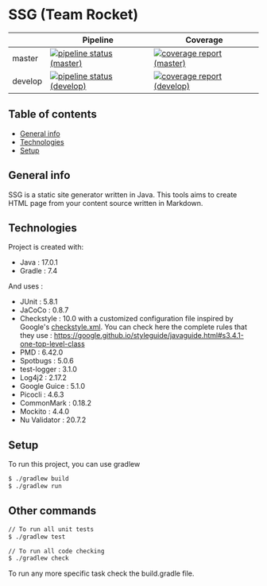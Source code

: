 # SSG (Team Rocket)

|         | Pipeline                                                                                                                                                                                                   | Coverage                                                                                                                                                                                                   |
|---------|------------------------------------------------------------------------------------------------------------------------------------------------------------------------------------------------------------|------------------------------------------------------------------------------------------------------------------------------------------------------------------------------------------------------------|
| master  | [![pipeline status (master)](https://gaufre.informatique.univ-paris-diderot.fr/meguenni/ssg/badges/master/pipeline.svg)](https://gaufre.informatique.univ-paris-diderot.fr/meguenni/ssg/commits/master)    | [![coverage report (master)](https://gaufre.informatique.univ-paris-diderot.fr/meguenni/ssg/badges/master/coverage.svg)](https://gaufre.informatique.univ-paris-diderot.fr/meguenni/ssg/commits/master)    |
| develop | [![pipeline status (develop)](https://gaufre.informatique.univ-paris-diderot.fr/meguenni/ssg/badges/develop/pipeline.svg)](https://gaufre.informatique.univ-paris-diderot.fr/meguenni/ssg/commits/develop) | [![coverage report (develop)](https://gaufre.informatique.univ-paris-diderot.fr/meguenni/ssg/badges/develop/coverage.svg)](https://gaufre.informatique.univ-paris-diderot.fr/meguenni/ssg/commits/develop) |

## Table of contents
* [General info](#general-info)
* [Technologies](#technologies)
* [Setup](#setup)

## General info
SSG is a static site generator written in Java.
This tools aims to create HTML page from your content source written in Markdown.

## Technologies
Project is created with:
* Java : 17.0.1
* Gradle : 7.4

And uses :
* JUnit : 5.8.1
* JaCoCo : 0.8.7
* Checkstyle : 10.0 with a customized configuration file inspired by Google's [checkstyle.xml](https://github.com/checkstyle/checkstyle/blob/master/src/main/resources/google_checks.xml). You can check here the complete rules that they use : https://google.github.io/styleguide/javaguide.html#s3.4.1-one-top-level-class
* PMD : 6.42.0
* Spotbugs : 5.0.6
* test-logger : 3.1.0
* Log4j2 : 2.17.2
* Google Guice : 5.1.0
* Picocli : 4.6.3
* CommonMark : 0.18.2
* Mockito : 4.4.0
* Nu Validator : 20.7.2

## Setup
To run this project, you can use gradlew

```bash
$ ./gradlew build
$ ./gradlew run 
```

## Other commands

```bash
// To run all unit tests
$ ./gradlew test

// To run all code checking
$ ./gradlew check 
```

To run any more specific task check the build.gradle file.
